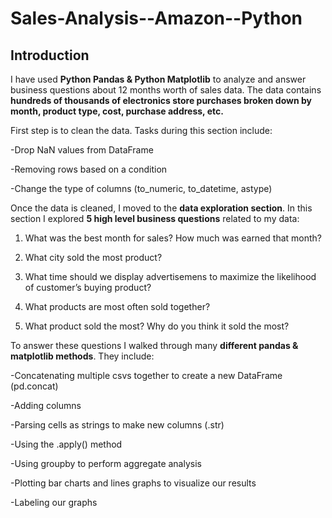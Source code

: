 # Sales-Analysis--Amazon--Python

## Introduction

I have used **Python Pandas & Python Matplotlib** to analyze and answer business questions about 12 months worth of sales data. The data contains **hundreds of thousands of electronics store purchases broken down by month, product type, cost, purchase address, etc.**

First step is to clean the data. Tasks during this section include:

-Drop NaN values from DataFrame

-Removing rows based on a condition

-Change the type of columns (to_numeric, to_datetime, astype)

Once the data is cleaned, I moved to the **data exploration section**. In this section I explored **5 high level business questions** related to my data:

1. What was the best month for sales? How much was earned that month?

2. What city sold the most product?

3. What time should we display advertisemens to maximize the likelihood of customer’s buying product?

4. What products are most often sold together?

5. What product sold the most? Why do you think it sold the most?
   
To answer these questions I walked through many **different pandas & matplotlib methods**. They include:

-Concatenating multiple csvs together to create a new DataFrame (pd.concat)

-Adding columns

-Parsing cells as strings to make new columns (.str)

-Using the .apply() method

-Using groupby to perform aggregate analysis

-Plotting bar charts and lines graphs to visualize our results

-Labeling our graphs
